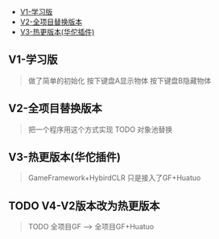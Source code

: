 - [V1-学习版](#v1-学习版)
- [V2-全项目替换版本](#v2-全项目替换版本)
- [V3-热更版本(华佗插件)](#v3-热更版本华佗插件)

## V1-学习版
> 做了简单的初始化 按下键盘A显示物体 按下键盘B隐藏物体

## V2-全项目替换版本
> 把一个程序用这个方式实现
> TODO 对象池替换

## V3-热更版本(华佗插件)
> GameFramework+HybirdCLR
> 只是接入了GF+Huatuo

## TODO V4-V2版本改为热更版本
> TODO 全项目GF --> 全项目GF+Huatuo